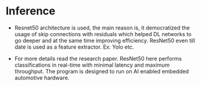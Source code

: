 # Inference

- Resnet50 architecture is used, the main reason is, it democratized the usage of skip connections with residuals which helped DL networks to go deeper and at the same time improving efficiency. ResNet50 even till date is used as a feature extractor. Ex: Yolo etc.

- For more details read the research paper. ResNet50 here performs classifications in real-time with minimal latency and maximum throughput. The program is designed to run on AI enabled embedded automotive hardware. 



